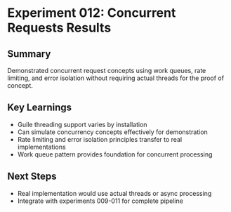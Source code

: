 # Experiment 012: Concurrent Requests Results

## Summary
Demonstrated concurrent request concepts using work queues, rate limiting, and error isolation without requiring actual threads for the proof of concept.

## Key Learnings
- Guile threading support varies by installation
- Can simulate concurrency concepts effectively for demonstration
- Rate limiting and error isolation principles transfer to real implementations
- Work queue pattern provides foundation for concurrent processing

## Next Steps
- Real implementation would use actual threads or async processing
- Integrate with experiments 009-011 for complete pipeline